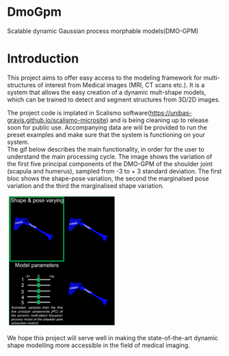 # DmoGpm
Scalable dynamic Gaussian process morphable models(DMO-GPM)


# Introduction

This project aims to offer easy access to the modeling framework for multi-structures of interest from Medical images (MRI, CT scans etc.).
It is a system that allows the easy creation of a dynamic mult-shape models, which can be trained to detect and segment structures from 3D/2D images.


The project code is implated in Scalismo software(https://unibas-gravis.github.io/scalismo-microsite) and is being cleaning up to release soon for public use.  Accompanying data are wiil be provided to run the preset examples and make sure that the 
system is functioning on your system.  
The gif below describes the main functionality, in order for the user to understand the main processing cycle. The image shows the variation of the first five principal components of the DMO-GPM of the shoulder joint (scapula and humerus), sampled from -3 to + 3 standard deviation. The first bloc shows the shape-pose variation, the second the marginalsed pose variation and the third the marginalised shape variation.



<img src="DMO-animation.gif" width="50%" hight="50%">

We hope this project will serve well in making the state-of-the-art dynamic shape modelling more accessible in the field of medical imaging.



